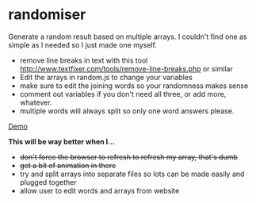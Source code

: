 randomiser
==========

Generate a random result based on multiple arrays. I couldn't find one as simple as I needed so I just made one myself.

- remove line breaks in text with this tool http://www.textfixer.com/tools/remove-line-breaks.php or similar
- Edit the arrays in random.js to change your variables
- make sure to edit the joining words so your randomness makes sense
- comment out variables if you don't need all three, or add more, whatever.
- multiple words will always split so only one word answers please.

[Demo](http://zlbs.co/randomiser)


**This will be way better when I...**

- ~~don't force the browser to refresh to refresh my array, that's dumb~~
- ~~get a bit of animation in there~~
- try and split arrays into separate files so lots can be made easily and plugged together
- allow user to edit words and arrays from website